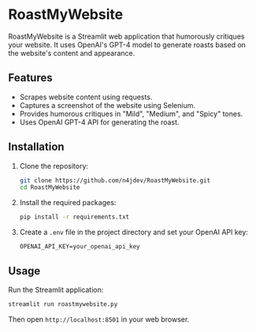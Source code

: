 # RoastMyWebsite

RoastMyWebsite is a Streamlit web application that humorously critiques your website. It uses OpenAI's GPT-4 model to generate roasts based on the website's content and appearance.

## Features

- Scrapes website content using requests.
- Captures a screenshot of the website using Selenium.
- Provides humorous critiques in "Mild", "Medium", and "Spicy" tones.
- Uses OpenAI GPT-4 API for generating the roast.

## Installation

1. Clone the repository:

    ```sh
    git clone https://github.com/n4jdev/RoastMyWebsite.git
    cd RoastMyWebsite
    ```

2. Install the required packages:

    ```sh
    pip install -r requirements.txt
    ```

3. Create a `.env` file in the project directory and set your OpenAI API key:

    ```plaintext
    OPENAI_API_KEY=your_openai_api_key
    ```

## Usage

Run the Streamlit application:

```sh
streamlit run roastmywebsite.py
```

Then open ``http://localhost:8501`` in your web browser.
